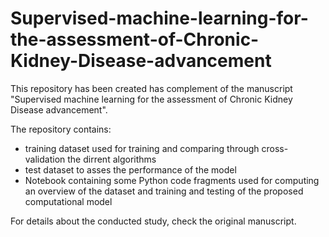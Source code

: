 # Supervised-machine-learning-for-the-assessment-of-Chronic-Kidney-Disease-advancement

This repository has been created has complement of the manuscript "Supervised machine learning for the assessment of Chronic Kidney Disease advancement".

The repository contains:
- training dataset used for training and comparing through cross-validation the dirrent algorithms
- test dataset to asses the performance of the model
- Notebook containing some Python code fragments used for computing an overview of the dataset and training and testing of the proposed computational model

For details about the conducted study, check the original manuscript.

